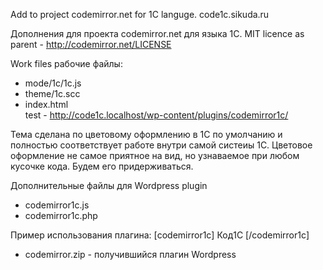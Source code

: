 Add to project codemirror.net for 1C languge.
code1c.sikuda.ru

Дополнения для проекта codemirror.net для языка 1С.
MIT licence as parent - http://codemirror.net/LICENSE

Work files
рабочие файлы:
- mode/1c/1c.js
- theme/1c.scc
- index.html    
test - http://code1c.localhost/wp-content/plugins/codemirror1c/

Тема сделана по цветовому оформлению в 1С по умолчанию и полностью соответствует работе внутри самой систеиы 1С. 
Цветовое оформление не самое приятное на вид, но узнаваемое при любом кусочке кода. Будем его придерживаться.

Дополнительные файлы для Wordpress plugin
- codemirror1c.js
- codemirror1c.php

Пример использования плагина:
[codemirror1c] Код1С [/codemirror1c]



- codemirror.zip - получившийся плагин Wordpress 
